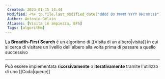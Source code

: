 ```yaml
---
 Created: 2023-01-15 14:44
 Modified: <%+ tp.file.last_modified_date("dddd Do MMMM YYYY HH:mm:ss") %>
 Author: Antonio Gelain
 Aliases: [Visita in ampiezza, BFS]
 Tags: [algorithm]
---
```


La **Breadth-First Search** è un algoritmo di [[Visita di un albero|visita]] in cui si cerca di visitare un livelllo dell'albero alla volta prima di passare a quello successivo

---

Può essere implementata **ricorsivamente** o **iterativamente** tramite l'utilizzo di uno [[Coda|queue]]